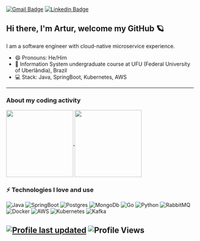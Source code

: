 
[![Gmail Badge](https://img.shields.io/badge/-arturcampos13@gmail.com-c14438?style=flat&logo=Gmail&logoColor=white)](mailto:arturcampos13@gmail.com "Connect via Email")
[![Linkedin Badge](https://img.shields.io/badge/-arturcamposrodrigues-0072b1?style=flat&logo=Linkedin&logoColor=white)](https://www.linkedin.com/in/arturcamposrodrigues/?locale=en_US/ "Connect on LinkedIn")

## Hi there, I'm Artur, welcome my GitHub 🪐

I am a software engineer with cloud-native microservice experience.

- 😄 Pronouns: He/Him
- 📖 Information System undergraduate course at UFU (Federal University of Uberlândia), Brazil
- 💻 Stack: Java, SpringBoot, Kubernetes, AWS


---

### About my coding activity
<div >
<a href="https://github.com/arturcampos">
  <img height="180em" align="center" src="https://github-readme-stats.vercel.app/api?username=arturcampos&show_icons=true&theme=dark&include_all_commits=true&count_private=true" />
</a>
<a href="https://github.com/arturcampos">
  <img height="180em" align="center" src="https://github-readme-stats.vercel.app/api/top-langs/?username=arturcampos&layout=compact&langs_count=7&theme=dark" />
</a>
</div>

	
### ⚡ Technologies I love and use
  
![Java](https://img.shields.io/badge/Java-darkred?style=flat-square&logo=java)
![SpringBoot](https://img.shields.io/badge/SpringBoot-darkred?style=flat-square&logo=springboot)
![Postgres](https://img.shields.io/badge/postgresql-4169e1?style=flat-square&logo=postgresql&logoColor=white)
![MongoDb](https://img.shields.io/badge/MongoDB-white?style=flat-square&logo=mongodb)
![Go](https://img.shields.io/badge/Go-darkblue?style=flat-square&logo=go)
![Python](https://img.shields.io/badge/Python-lightyellow?style=flat-square&logo=python)
![RabbitMQ](https://img.shields.io/badge/RabbitMQ-white?style=flat-square&logo=rabbitmq)
![Docker](https://img.shields.io/badge/Docker-darkblue?style=flat-square&logo=docker)
![AWS](https://img.shields.io/badge/AWS-gray?style=flat-square&logo=amazonaws)
![Kubernetes](https://img.shields.io/badge/Kubernetes-gray?style=flat-square&logo=kubernetes)
![Kafka](https://img.shields.io/badge/ApacheKafka-gray?style=flat-square&logo=apachekafka)




[![Profile last updated](https://img.shields.io/github/last-commit/arturcampos/arturcampos/main?label=Last%20updated&style=flat)](https://github.com/arturcampos/arturcampos/commits)
  ![Profile Views](https://komarev.com/ghpvc/?username=arturcampos&color=blue)
  ----

<!--START_SECTION:activity-->
<!--END_SECTION:activity-->

<!--
**arturcampos/arturcampos** is a ✨ _special_ ✨ repository because its `README.md` (this file) appears on your GitHub profile.

Here are some ideas to get you started:

- 🔭 I’m currently working on ...
- 🌱 I’m currently learning ...
- 👯 I’m looking to collaborate on ...
- 🤔 I’m looking for help with ...
- 💬 Ask me about ...
- 📫 How to reach me: ...
 ...
- ⚡ Fun fact: ...
-->


